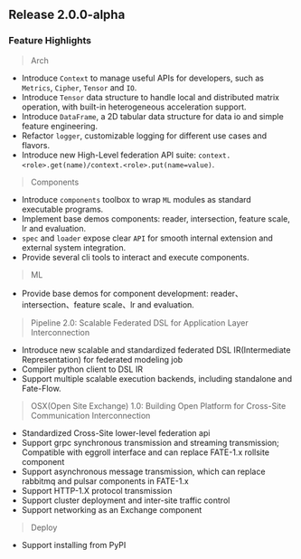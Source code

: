 ## Release 2.0.0-alpha
### Feature Highlights
> Arch
* Introduce `Context` to manage useful APIs for developers, such as `Metrics`, `Cipher`, `Tensor` and `IO`.
* Introduce `Tensor` data structure to handle local and distributed matrix operation, with built-in heterogeneous acceleration support. 
* Introduce `DataFrame`, a 2D tabular data structure for data io and simple feature engineering.
* Refactor `logger`, customizable logging for different use cases and flavors.
* Introduce new High-Level federation API suite: `context.<role>.get(name)/context.<role>.put(name=value)`.


> Components
* Introduce `components` toolbox to wrap `ML` modules as standard executable programs.
* Implement base demos components: reader, intersection, feature scale, lr and evaluation. 
* `spec` and `loader` expose clear `API` for smooth internal extension and external system integration. 
* Provide several cli tools to interact and execute components.

> ML
* Provide base demos for component development: reader、intersection、feature scale、lr and evaluation.

> Pipeline 2.0:  Scalable Federated DSL for Application Layer Interconnection
* Introduce new scalable and standardized federated DSL IR(Intermediate Representation) for federated modeling job
* Compiler python client to DSL IR
* Support multiple scalable execution backends, including standalone and Fate-Flow.


> OSX(Open Site Exchange) 1.0: Building Open Platform for Cross-Site Communication Interconnection
* Standardized Cross-Site lower-level federation api
* Support grpc synchronous transmission and streaming transmission; Compatible with eggroll interface and can replace FATE-1.x rollsite component
* Support asynchronous message transmission, which can replace rabbitmq and pulsar components in FATE-1.x
* Support HTTP-1.X protocol transmission
* Support cluster deployment and inter-site traffic control
* Support networking as an Exchange component

> Deploy
* Support installing from PyPI
